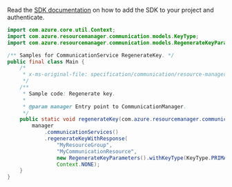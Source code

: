 Read the [SDK documentation](https://github.com/Azure/azure-sdk-for-java/blob/azure-resourcemanager-communication_1.1.0-beta.1/sdk/communication/azure-resourcemanager-communication/README.md) on how to add the SDK to your project and authenticate.

```java
import com.azure.core.util.Context;
import com.azure.resourcemanager.communication.models.KeyType;
import com.azure.resourcemanager.communication.models.RegenerateKeyParameters;

/** Samples for CommunicationService RegenerateKey. */
public final class Main {
    /*
     * x-ms-original-file: specification/communication/resource-manager/Microsoft.Communication/stable/2020-08-20/examples/regenerateKey.json
     */
    /**
     * Sample code: Regenerate key.
     *
     * @param manager Entry point to CommunicationManager.
     */
    public static void regenerateKey(com.azure.resourcemanager.communication.CommunicationManager manager) {
        manager
            .communicationServices()
            .regenerateKeyWithResponse(
                "MyResourceGroup",
                "MyCommunicationResource",
                new RegenerateKeyParameters().withKeyType(KeyType.PRIMARY),
                Context.NONE);
    }
}
```
